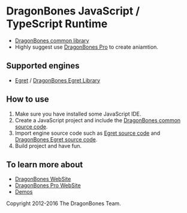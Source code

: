 # DragonBones JavaScript / TypeScript Runtime
* [DragonBones common library](./DragonBones/)
* Highly suggest use [DragonBones Pro](http://dragonbones.github.io/) to create aniamtion.

## Supported engines
* [Egret](http://www.egret.com/) / [DragonBones Egret Library](./Egret/)

## How to use
1. Make sure you have installed some JavaScript IDE.
2. Create a JavaScript project and include the [DragonBones common source code](./DragonBones/src/).
3. Import engine source code such as [Egret source code]( https://github.com/egret-labs/egret-core/) and [DragonBones Egret source code](./Egret/src).
4. Build project and have fun.

## To learn more about
* [DragonBones WebSite](http://dragonbones.github.io/)
* [DragonBones Pro WebSite](http://www.egret.com/products/dragonbones.html/)
* [Demos](http://dragonbones.github.io/demo.html)

Copyright 2012-2016 The DragonBones Team.